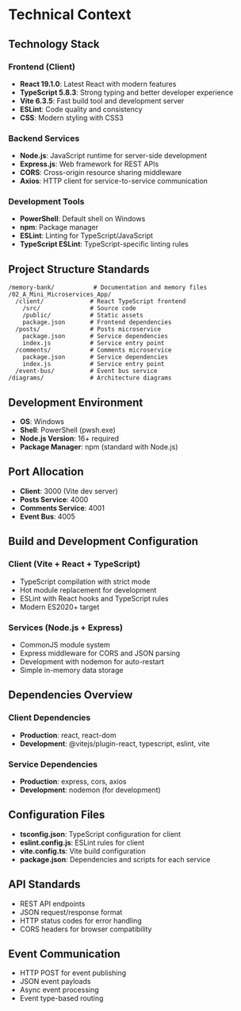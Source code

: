 # Technical Context

## Technology Stack

### Frontend (Client)
- **React 19.1.0**: Latest React with modern features
- **TypeScript 5.8.3**: Strong typing and better developer experience
- **Vite 6.3.5**: Fast build tool and development server
- **ESLint**: Code quality and consistency
- **CSS**: Modern styling with CSS3

### Backend Services
- **Node.js**: JavaScript runtime for server-side development
- **Express.js**: Web framework for REST APIs
- **CORS**: Cross-origin resource sharing middleware
- **Axios**: HTTP client for service-to-service communication

### Development Tools
- **PowerShell**: Default shell on Windows
- **npm**: Package manager
- **ESLint**: Linting for TypeScript/JavaScript
- **TypeScript ESLint**: TypeScript-specific linting rules

## Project Structure Standards
```
/memory-bank/           # Documentation and memory files
/02_A_Mini_Microservices_App/
  /client/             # React TypeScript frontend
    /src/              # Source code
    /public/           # Static assets
    package.json       # Frontend dependencies
  /posts/              # Posts microservice
    package.json       # Service dependencies
    index.js           # Service entry point
  /comments/           # Comments microservice
    package.json       # Service dependencies
    index.js           # Service entry point
  /event-bus/          # Event bus service
/diagrams/             # Architecture diagrams
```

## Development Environment
- **OS**: Windows
- **Shell**: PowerShell (pwsh.exe)
- **Node.js Version**: 16+ required
- **Package Manager**: npm (standard with Node.js)

## Port Allocation
- **Client**: 3000 (Vite dev server)
- **Posts Service**: 4000
- **Comments Service**: 4001
- **Event Bus**: 4005

## Build and Development Configuration

### Client (Vite + React + TypeScript)
- TypeScript compilation with strict mode
- Hot module replacement for development
- ESLint with React hooks and TypeScript rules
- Modern ES2020+ target

### Services (Node.js + Express)
- CommonJS module system
- Express middleware for CORS and JSON parsing
- Development with nodemon for auto-restart
- Simple in-memory data storage

## Dependencies Overview

### Client Dependencies
- **Production**: react, react-dom
- **Development**: @vitejs/plugin-react, typescript, eslint, vite

### Service Dependencies
- **Production**: express, cors, axios
- **Development**: nodemon (for development)

## Configuration Files
- **tsconfig.json**: TypeScript configuration for client
- **eslint.config.js**: ESLint rules for client
- **vite.config.ts**: Vite build configuration
- **package.json**: Dependencies and scripts for each service

## API Standards
- REST API endpoints
- JSON request/response format
- HTTP status codes for error handling
- CORS headers for browser compatibility

## Event Communication
- HTTP POST for event publishing
- JSON event payloads
- Async event processing
- Event type-based routing
